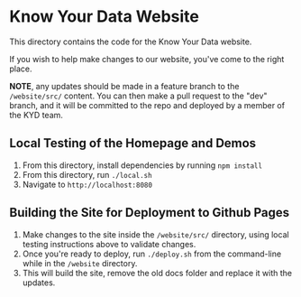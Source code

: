 # Know Your Data Website

This directory contains the code for the Know Your Data website.

If you wish to help make changes to our website, you've come to the right place.

**NOTE**, any updates should be made in a feature branch to the `/website/src/` content. You can then make a pull request to the "dev" branch, and it will be committed to the repo and deployed by a member of the KYD team.

## Local Testing of the Homepage and Demos

1. From this directory, install dependencies by running `npm install`
2. From this directory, run `./local.sh`
3. Navigate to `http://localhost:8080`

## Building the Site for Deployment to Github Pages

1. Make changes to the site inside the `/website/src/` directory, using local testing instructions above to validate changes.
2. Once you're ready to deploy, run `./deploy.sh` from the command-line while in the `/website` directory.
3. This will build the site, remove the old docs folder and replace it with the updates.
